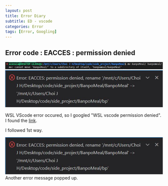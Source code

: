 ```yaml
---
layout: post
title: Error Diary
subtitle: ED - vscode
categories: Error
tags: [Error, Googling]
---
```


## Error code : EACCES : permission denied

![err1](/_posts/src/1121_1.jpg)
![err2](/assets/images/1121_2.JPG)

WSL VScode error occured, so I googled "WSL vscode permission denied". I found the [link](https://velog.io/@gidskql6671/VSCode-WSL%ED%99%98%EA%B2%BD%EC%97%90%EC%84%9C-%EB%94%94%EB%A0%89%ED%86%A0%EB%A6%AC-%EB%B3%80%EA%B2%BD%EC%8B%9CPermission-denied-%ED%95%B4%EA%B2%B0).  

I followed 1st way.

![err3](/assets/images/1121_2.jpg)
Another error message popped up.


